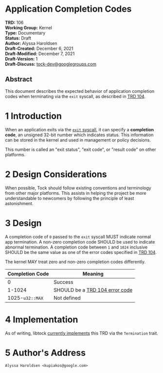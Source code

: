 Application Completion Codes
========================================

**TRD:** 106 <br/>
**Working Group:** Kernel<br/>
**Type:** Documentary<br/>
**Status:** Draft<br/>
**Author:** Alyssa Haroldsen<br/>
**Draft-Created:** December 6, 2021<br/>
**Draft-Modified:** December 7, 2021<br/>
**Draft-Version:** 1<br/>
**Draft-Discuss:** tock-dev@googlegroups.com</br>

Abstract
-------------------------------
This document describes the expected behavior of application completion codes
when terminating via the `exit` syscall, as described in [TRD 104][exit-syscall].

1 Introduction
===============================
When an application exits via the [`exit` syscall][exit-syscall], it can specify
a **completion code**, an unsigned 32-bit number which indicates status. This
information can be stored in the kernel and used in management or policy
decisions.

This number is called an "exit status", "exit code", or "result code" on other
platforms.

2 Design Considerations
===============================
When possible, Tock should follow existing conventions and terminology from
other major platforms. This assists in helping the project be more
understandable to newcomers by following the principle of least astonishment.

3 Design
===============================
A completion code of `0` passed to the `exit` syscall MUST indicate normal app
termination. A non-zero completion code SHOULD be used to indicate abnormal
termination. A completion code between `1` and `1024` inclusive SHOULD be the
same value as one of the error codes specified in [TRD 104][error-codes].

The kernel MAY treat zero and non-zero completion codes differently.

| **Completion Code** | **Meaning** |
| ------------------- | ----------- |
| 0                   | Success     |
| 1-1024              | SHOULD be a [TRD 104 error code][error-codes] |
| 1025-`u32::MAX`     | Not defined |

4 Implementation
===============================
As of writing, libtock [currently implements][termination] this TRD via the
`Termination` trait.

5 Author's Address
===============================
```
Alyssa Haroldsen <kupiakos@google.com>
```

[error-codes]: https://github.com/tock/tock/blob/master/doc/reference/trd104-syscalls.md#33-error-codes
[exit-syscall]: https://github.com/tock/tock/blob/master/doc/reference/trd104-syscalls.md#47-exit-class-id-6
[termination]: https://github.com/tock/libtock-rs/blob/030e5450c9480beb8b62674e1d6795f4e1697b19/platform/src/termination.rs
